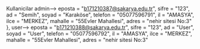 Kullanicilar
    admin--> eposta = "b171210387@sakarya.edu.tr", sifre = "123", ad = "Semih", soyad = "Karaköse", telefon = "05077596791", il = "AMASYA", ilce = "MERKEZ", mahalle = "55Evler Mahallesi", adres = "nehir sitesi No:3" },
    user-->  eposta = "b171210388@sakarya.edu.tr", sifre = "123", ad = "User", soyad = "User", telefon = "05077596792", il = "AMASYA", ilce = "MERKEZ", mahalle = "55Evler Mahallesi", adres = "nehir sitesi No:3" 